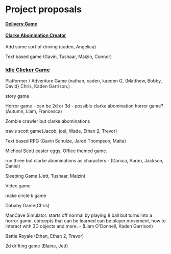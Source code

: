 # Project proposals

#### [Delivery Game](https://github.com/MrClarkeSoftware/CSharpProject/tree/main/Car%20Games/delivery_game)

#### [Clarke Abomination Creator](https://github.com/MrClarkeSoftware/CSharpProject/tree/main/Clarke_abominations/Clarke%20Abomination%20Creator)

Add some sort of driving (caden, Angelica)

Text based game (Gavin, Tushaar, Maizin, Connor)

### [Idle Clicker Game](https://github.com/MrClarkeSoftware/CSharpProject/tree/main/IdleClicker_game)

Platformer / Adventure Game (nathan, caden, kaeden G, {Matthew, Bobby, David} Chris, Kaden Garrison.)

story game

Horror game - can be 2d or 3d - possible clarke abomination horror game?(Autumn, Liam, Francesca)

Zombie crawler but clarke abominations

travis scott game(Jacob, joel, Wade, Ethan 2, Trevor)

Text based RPG (Gavin Schulze, Jared Thompson, Maita)

Micheal Scott easter eggs, Office themed game.

run three but clarke abominations as characters - (Danica, Aaron, Jackson, Daniel)

Sleeping Game (Jett, Tushaar, Maizin)

Video game

make circle k game 

Dababy Game(Chris)

ManCave Simulator. starts off normal by playing 8 ball but turns into a horror game. concepts that can be learned can be player movement, how to interact with 3D objects and more. - (Liam O'Donnell, Kaden Garrison)

Battle Royale (Ethan, Ethan 2, Trevor)

2d drifting game (Blaine, Jett)
